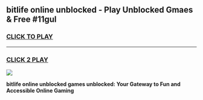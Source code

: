 
## bitlife online unblocked - Play Unblocked Gmaes & Free #11gul
<h3>
<a href="https://news.freeplayer.one?title=bitlife_online_unblocked&ref=03M">CLICK TO PLAY</a></h3>
<hr>

<h3>
<a href="https://news.freeplayer.one?title=bitlife_online_unblocked&ref=03M">CLICK 2 PLAY</a>
  
</h3>

<a href="https://news.freeplayer.one?title=bitlife_online_unblocked&ref=03M"><img src="https://clearcache.store/games.png"></a>


**bitlife online unblocked games unblocked: Your Gateway to Fun and Accessible Online Gaming**
